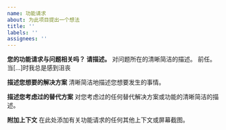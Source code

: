 ```yaml
---
name: 功能请求
about: 为此项目提出一个想法
title: ''
labels: ''
assignees: ''
---
```


**您的功能请求与问题相关吗？ 请描述。**
对问题所在的清晰简洁的描述。 前任。 当[...]时我总是感到沮丧

**描述您想要的解决方案**
清晰简洁地描述您想要发生的事情。

**描述您考虑过的替代方案**
对您考虑过的任何替代解决方案或功能的清晰简洁的描述。

**附加上下文**
在此处添加有关功能请求的任何其他上下文或屏幕截图。
